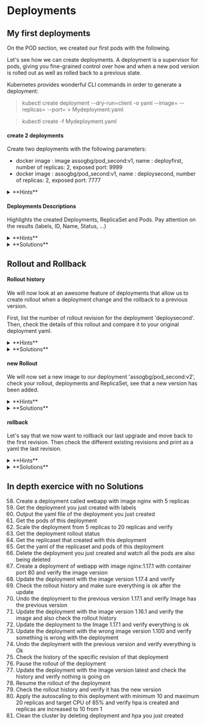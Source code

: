 # Deployments

## My first deployments

On the POD section, we created our first pods with the following.

Let's see how we can create deployments. A deployment is a supervisor for pods, giving you fine-grained control over how and when a new pod version is rolled out as well as rolled back to a previous state.

Kubernetes provides wonderful CLI commands in order to generate a deployment:

> kubectl create deployment --dry-run=client -o yaml <deploymentName> --image=<dockerImage> --replicas=<NumberOfReplicas> --port=<PortToExpose> > Mydeployment.yaml

> kubectl create -f Mydeployment.yaml

#### create 2 deployments
Create two deployments with the following parameters:
- docker image : image assogbg/pod_second:v1, name : deployfirst, number of replicas: 2, exposed port: 9999
- docker image : assogbg/pod_second:v1, name : deploysecond, number of replicas: 2, exposed port: 7777

<details>
    <summary>
    **Hints**
    </summary>

    - > kubectl create deployment --dry-run=client -o yaml deployfirst --image=assogbg/pod_second:v1 --replicas=2 --port=9999 > first_deploy.yaml

    - > kubectl create deployment --dry-run=client -o yaml deploysecond --image=assogbg/pod_second:v1 --replicas=2 --port=7777 > second_deploy.yaml

</details>

#### Deployments Descriptions
Highlights the created Deployments, ReplicaSet and Pods.
Pay attention on the results (labels, ID, Name, Status, ...)

<details>
    <summary>
    **Hints**
    </summary>

    - > kubectl get pods <podName> --show-labels -o wide

    - > kubectl get deploy,rs

    - > kubectl describe <entity> <entityName>


</details>

<details>
    <summary>
    **Solutions**
    </summary>

    > kubectl get pods deployfirst -o wide

    ```
    NAME                         READY   STATUS    RESTARTS   AGE   IP               NODE       NOMINATED NODE   READINESS GATES   
    deployfirst-59ffbfbf4f-5829f    1/1     Running   0          42s   172.17.0.6       minikube   <none>           <none>            
    deployfirst-59ffbfbf4f-mmhlw    1/1     Running   0          42s   172.17.0.8       minikube   <none>           <none>            
    deploysecond-79b985b446-4zzxj   1/1     Running   0          74s   172.17.0.3       minikube   <none>           <none>            
    deploysecond-79b985b446-rp8xd   1/1     Running   0          74s   172.17.0.2       minikube   <none>           <none>            
    ```
    PLEASE PAY ATTENTION TO THE LABELS. You actually find two labels for each pods :
    - 1 is specified in your deployment specs (app: deploysecond or app:deployfirst)
    - 2nd (pod-template-hash) is generated by the replicaset controller (encapsulated     in your deployment)

    > kubectl get deploy,rs
    ```
    NAME                        READY   UP-TO-DATE   AVAILABLE   AGE
    deployment.apps/deployfirst    2/2     2            2           12m
    deployment.apps/deploysecond   2/2     2            2           13m

    NAME                                   DESIRED   CURRENT   READY   AGE
    replicaset.apps/deployfirst-59ffbfbf4f    2         2         2       12m
    replicaset.apps/deploysecond-79b985b446   2         2         2       13m
    ```

</details>

## Rollout and Rollback

#### Rollout history

We will now look at an awesome feature of deployments that allow us to create rollout when a deployment change and the rollback to a previous version.

First, list the number of rollout revision for the deployment 'deploysecond'. Then, check the details of this rollout and compare it to your original deployment yaml.

<details>
    <summary>
    **Hints**
    </summary>

    - > kubectl rollout history deployment deploysecond

    - > kubectl rollout history deployment deploysecond --revision=1

</details>

<details>
    <summary>
    **Solutions**
    </summary>

    > kubectl rollout history deployment deploysecond
    ```
    deployment.apps/deploysecond
    REVISION  CHANGE-CAUSE
    1         <none>
    ```

    > kubectl rollout history deployment deploysecond --revision=1
    ```
    deployment.apps/deployfirst with revision #1
    Pod Template:
      Labels:	app=deploysecond
    	pod-template-hash=59ffbfbf4f
      Containers:
       deployfirst:
        Image:	assogbg/pod_second:v3
        Port:	7777/TCP
        Host Port:	0/TCP
        Environment:	<none>
        Mounts:	<none>
      Volumes:	<none>
    ```

    We see that it keeps tracks of the revision (the changes you've made to your     deployment).

    If we go further into that, we see that there is a limit to the version that your     deployment is going to keep as revision in its history.
    This is actually the main added value of a deployment : you can easily rollout/    rollbacks.
    In addition to that, when it processes a rollout/rollback, a new replicaset will be     created and it will progressively creates new pods before the previous replicaset     terminates its pods.
    Therefore, there won't be any downtime.

    > kubectl rollout history deployment deploysecond -o yaml
    ```
    apiVersion: apps/v1
    kind: Deployment
    metadata:
      annotations:
        deployment.kubernetes.io/revision: "1"
      creationTimestamp: "2020-04-30T02:30:56Z"
      generation: 1
      labels:
        app: deploysecond
      name: deploysecond
      namespace: default
      resourceVersion: "213539"
      selfLink: /apis/apps/v1/namespaces/default/deployments/deploysecond
      uid: ad934a2b-6d3b-4d94-80cc-5cbcf36555ef
    spec:
      progressDeadlineSeconds: 600
      replicas: 2
      revisionHistoryLimit: 10
      selector:
        matchLabels:
          app: deployfirst
      strategy:
        rollingUpdate:
          maxSurge: 25%
          maxUnavailable: 25%
        type: RollingUpdate
      template:
        metadata:
          creationTimestamp: null
          labels:
            app: deploysecond
        spec:
          containers:
          - image: assogbg/pod_second:v1
            imagePullPolicy: IfNotPresent
            name: deploysecond
            ports:
            - containerPort: 7777
              protocol: TCP
            resources: {}
            terminationMessagePath: /dev/termination-log
            terminationMessagePolicy: File
          dnsPolicy: ClusterFirst
          restartPolicy: Always
          schedulerName: default-scheduler
          securityContext: {}
          terminationGracePeriodSeconds: 30
    status:
      availableReplicas: 2
      conditions:
      - lastTransitionTime: "2020-04-30T02:30:59Z"
        lastUpdateTime: "2020-04-30T02:30:59Z"
        message: Deployment has minimum availability.
        reason: MinimumReplicasAvailable
        status: "True"
        type: Available
      - lastTransitionTime: "2020-04-30T02:30:56Z"
        lastUpdateTime: "2020-04-30T02:30:59Z"
        message: ReplicaSet "deploysecond-59ffbfbf4f" has successfully progressed.
        reason: NewReplicaSetAvailable
        status: "True"
        type: Progressing
      observedGeneration: 1
      readyReplicas: 2
      replicas: 2
      updatedReplicas: 2
    ```

</details>

#### new Rollout

We will now set a new image to our deployment 'assogbg/pod_second:v2', check your rollout, deployments and ReplicaSet, see that a new version has been added.

<details>
    <summary>
    **Hints**
    </summary>

    - > kubectl set image deployment <deploymenntName> <containerName>=<newImage> --record

    - > kubectl rollout status deployment <deploymentName>

    - > kubectl rollout history deployment <deploymentName>

</details>

<details>
    <summary>
    **Solutions**
    </summary>
    > kubectl set image deployment deploysecond second=assogbg/pod_second:v2 --record

    > kubectl rollout status deployment deploysecond
    ```
    deployment "deploysecond" successfully rolled out
    ```

    > kubectl rollout history deployment deploysecond
    ```
    deployment.apps/deployfirst
    REVISION  CHANGE-CAUSE
    1         <none>
    2         kubectl set image deployment deploysecond second=assogbg/pod_second:v2 --    record=true
    ```

    ### check pods and replicasets
    > kubectl get pods -o wide

    ```
    NAME                         READY   STATUS    RESTARTS   AGE    IP                NODE       NOMINATED NODE   READINESS GATES   
    deployfirst-6ffb8758f6-qblzg    1/1     Running   0          104s   172.17.0.9        minikube   <none>           <none>     
    deployfirst-6ffb8758f6-vgqzr    1/1     Running   0          100s   172.17.0.10       minikube   <none>           <none>     
    deploysecond-79b985b446-4zzxj   1/1     Running   0          32m    172.17.0.3        minikube   <none>           <none>         
    deploysecond-79b985b446-rp8xd   1/1     Running   0          32m    172.17.0.2        minikube   <none>           <none>         
    ```
    > kubectl get deploy,rs
    ```
    NAME                        READY   UP-TO-DATE   AVAILABLE   AGE
    deployment.apps/deployfirst    2/2     2            2           33m
    deployment.apps/deploysecond   2/2     2            2           34m

    NAME                                   DESIRED   CURRENT   READY   AGE
    replicaset.apps/deploysecond-59ffbfbf4f    0         0         0       33m
    replicaset.apps/deployfirst-6ffb8758f6    2         2         2       34m46s
    replicaset.apps/deploysecond-79b985b446   2         2         2       3m26s
    ```

    Please PAY ATTENTION TO replicasets:
    we now see that deploysecond deployment has had 2 different replicasets
    - the initial one with desired and current nb of replicas set to zero
    - the new one with desired and current nb of replicas set to 2

    This also illustrates the role of the replicaset controller that makes sure current     and desired state are equal.

</details>

#### rollback
Let's say that we now want to rollback our last upgrade and move back to the first revision. Then check the different existing revisions and print as a yaml the last revision.


<details>
    <summary>
    **Hints**
    </summary>

    - > kubectl rollout undo deployment <deploymentName> --to-revision=<revisionNunber>

    - > kubectl rollout history deployment <deploymentName>

    - > kubectl rollout history deployment <deploymentName> --revision=<revisionNumber>

</details>

<details>
    <summary>
    **Solutions**
    </summary>

    > kubectl rollout undo deployment deploysecond --to-revision=1

    > kubectl rollout history deployment deploysecond
    ```
    deployment.apps/deploysecond
    REVISION  CHANGE-CAUSE
    2         kubectl set image deployment deployfirst deploysecond=assogbg/    pod_second:v2 --record=true
    3         <none>
    ```
    >kubectl rollout history deployment deploysecond --revision=3
    ```
    deployment.apps/deploysecond with revision #3
    Pod Template:
      Labels:	app=deploysecond
    	pod-template-hash=59ffbfbf4f
      Containers:
       deployfirst:
        Image:	assogbg/pod_second:v1
        Port:	7777/TCP
        Host Port:	0/TCP
        Environment:	<none>
        Mounts:	<none>
      Volumes:	<none>
    ```

</details>

## In depth exercice with no Solutions

58. Create a deployment called webapp with image nginx with 5 replicas
59. Get the deployment you just created with labels
60. Output the yaml file of the deployment you just created
61. Get the pods of this deployment
62. Scale the deployment from 5 replicas to 20 replicas and verify
63. Get the deployment rollout status
64. Get the replicaset that created with this deployment
65. Get the yaml of the replicaset and pods of this deployment
66. Delete the deployment you just created and watch all the pods are also being deleted
67. Create a deployment of webapp with image nginx:1.17.1 with container port 80 and verify the image version
68. Update the deployment with the image version 1.17.4 and verify
69. Check the rollout history and make sure everything is ok after the update
70. Undo the deployment to the previous version 1.17.1 and verify Image has the previous version
71. Update the deployment with the image version 1.16.1 and verify the image and also check the rollout history
72. Update the deployment to the Image 1.17.1 and verify everything is ok
73. Update the deployment with the wrong image version 1.100 and verify something is wrong with the deployment
74. Undo the deployment with the previous version and verify everything is Ok
75. Check the history of the specific revision of that deployment
76. Pause the rollout of the deployment
77. Update the deployment with the image version latest and check the history and verify nothing is going on
78. Resume the rollout of the deployment
79. Check the rollout history and verify it has the new version
80. Apply the autoscaling to this deployment with minimum 10 and maximum 20 replicas and target CPU of 85% and verify hpa is created and replicas are increased to 10 from 1
81. Clean the cluster by deleting deployment and hpa you just created
